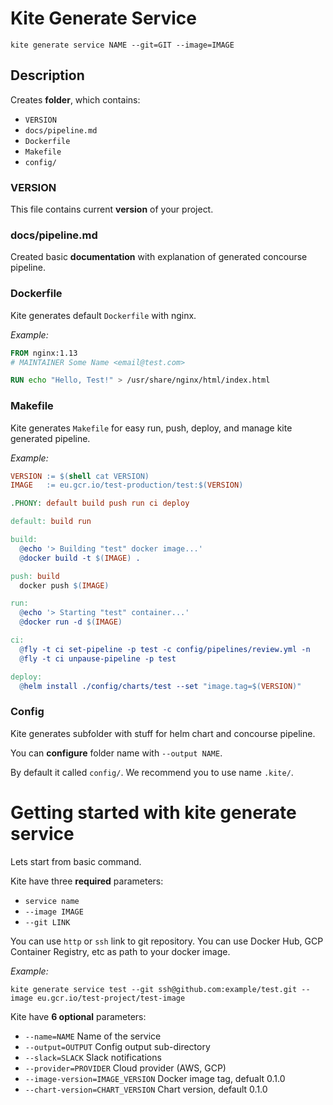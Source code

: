 # Kite Generate Service

```shell
kite generate service NAME --git=GIT --image=IMAGE
```

## Description

Creates __folder__, which contains:

- `VERSION`
- `docs/pipeline.md`
- `Dockerfile`
- `Makefile`
- `config/`

### VERSION
This file contains current __version__ of your project.

### docs/pipeline.md
Created basic __documentation__ with explanation of generated concourse pipeline.

### Dockerfile
Kite generates default `Dockerfile` with nginx.

*Example:*

```dockerfile
FROM nginx:1.13
# MAINTAINER Some Name <email@test.com>

RUN echo "Hello, Test!" > /usr/share/nginx/html/index.html
```

### Makefile
Kite generates `Makefile` for easy run, push, deploy, and manage kite generated pipeline.

*Example:*

```makefile
VERSION := $(shell cat VERSION)
IMAGE   := eu.gcr.io/test-production/test:$(VERSION)

.PHONY: default build push run ci deploy

default: build run

build:
  @echo '> Building "test" docker image...'
  @docker build -t $(IMAGE) .

push: build
  docker push $(IMAGE)

run:
  @echo '> Starting "test" container...'
  @docker run -d $(IMAGE)

ci:
  @fly -t ci set-pipeline -p test -c config/pipelines/review.yml -n
  @fly -t ci unpause-pipeline -p test

deploy:
  @helm install ./config/charts/test --set "image.tag=$(VERSION)"
```

### Config

Kite generates subfolder with stuff for helm chart and concourse pipeline.

You can __configure__ folder name with `--output NAME`.

By default it called `config/`. We recommend you to use name `.kite/`.

# Getting started with kite generate service

Lets start from basic command.

Kite have three __required__ parameters:

- `service name`
- `--image IMAGE`
- `--git LINK`

You can use `http` or `ssh` link to git repository.
You can use Docker Hub, GCP Container Registry, etc as path to your docker image.

*Example:*

```shell
kite generate service test --git ssh@github.com:example/test.git --image eu.gcr.io/test-project/test-image
```

Kite have __6 optional__ parameters:

- `--name=NAME` Name of the service
- `--output=OUTPUT` Config output sub-directory
- `--slack=SLACK` Slack notifications
- `--provider=PROVIDER` Cloud provider (AWS, GCP)
- `--image-version=IMAGE_VERSION` Docker image tag, defualt 0.1.0
- `--chart-version=CHART_VERSION` Chart version, default 0.1.0
